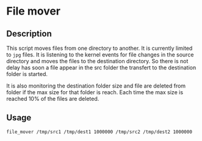 # File mover

## Description

This script moves files from one directory to another. It is currently limited to `jpg` files.
It is listening to the kernel events for file changes in the source directory and moves the files to the destination directory. So there is not delay has soon a file appear in the src folder the transfert to the destination folder is started.

It is also monitoring the destination folder size and file are deleted from folder if the max size for that folder is reach. Each time the max size is reached 10% of the files are deleted.

## Usage

```bash
file_mover /tmp/src1 /tmp/dest1 1000000 /tmp/src2 /tmp/dest2 1000000
```

